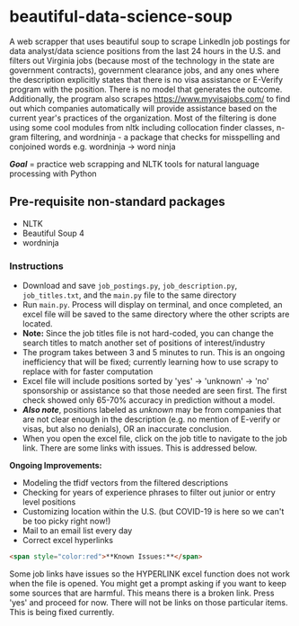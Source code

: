 # beautiful-data-science-soup

A web scrapper that uses beautiful soup to scrape LinkedIn job postings for data analyst/data science positions from the last 24 hours in the U.S. and filters out Virginia jobs (because most of the technology in the state are government contracts), government clearance jobs, and any ones where the description explicitly states that there is no visa assistance or E-Verify program with the position. There is no model that generates the outcome. Additionally, the program also scrapes <https://www.myvisajobs.com/> to find out which companies automatically will provide assistance based on the current year's practices of the organization. Most of the filtering is done using some cool modules from nltk including collocation finder classes, n-gram filtering, and wordninja - a package that checks for misspelling and conjoined words e.g. wordninja -> word ninja

***Goal*** = practice web scrapping and NLTK tools for natural language processing with Python

## Pre-requisite non-standard packages

- NLTK
- Beautiful Soup 4
- wordninja

### Instructions

- Download and save `job_postings.py`, `job_description.py`, `job_titles.txt`, and the `main.py` file to the same directory
- Run `main.py`. Process will display on terminal, and once completed, an excel file will be saved to the same directory where the other scripts are located.
- **Note:** Since the job titles file is not hard-coded, you can change the search titles to match another set of positions of interest/industry
- The program takes between 3 and 5 minutes to run. This is an ongoing inefficiency that will be fixed; currently learning how to use scrapy to replace with for faster computation
- Excel file will include positions sorted by 'yes' -> 'unknown' -> 'no' sponsorship or assistance so that those needed are seen first. The first check showed only 65-70% accuracy in prediction without a model.
- ***Also note***, positions labeled as *unknown* may be from companies that are not clear enough in the description (e.g. no mention of E-verify or visas, but also no denials), OR an inaccurate conclusion.
- When you open the excel file, click on the job title to navigate to the job link. There are some links with issues. This is addressed below.

**Ongoing Improvements:**

- Modeling the tfidf vectors from the filtered descriptions
- Checking for years of experience phrases to filter out junior or entry level positions
- Customizing location within the U.S. (but COVID-19 is here so we can't be too picky right now!)
- Mail to an email list every day
- Correct excel hyperlinks

```html
<span style="color:red">**Known Issues:**</span>
```

Some job links have issues so the HYPERLINK excel function does not work when the file is opened. You might get a prompt asking if you want to keep some sources that are harmful. This means there is a broken link. Press 'yes' and proceed for now. There will not be links on those particular items. This is being fixed currently.
